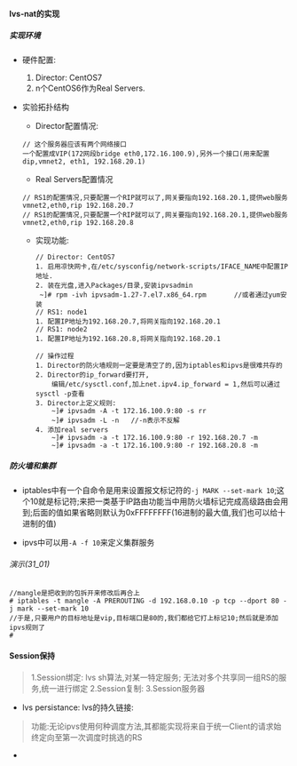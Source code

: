 #### lvs-nat的实现
##### 实现环境
- 硬件配置:
    1. Director: CentOS7
    2. n个CentOS6作为Real Servers.
- 实验拓扑结构

	- Director配置情况:

    ```
    // 这个服务器应该有两个网络接口
    一个配置成VIP(172网段bridge eth0,172.16.100.9),另外一个接口(用来配置dip,vmnet2, eth1, 192.168.20.1)
    ```

    - Real Servers配置情况

    ```
    // RS1的配置情况,只要配置一个RIP就可以了,网关要指向192.168.20.1,提供web服务
    vmnet2,eth0,rip 192.168.20.7
    // RS1的配置情况,只要配置一个RIP就可以了,网关要指向192.168.20.1,提供web服务
    vmnet2,eth0,rip 192.168.20.8
    ```

    - 实现功能:

      ```
      // Director: CentOS7
      1. 启用凉快网卡,在/etc/sysconfig/network-scripts/IFACE_NAME中配置IP地址.
      2. 装在光盘,进入Packages/目录,安装ipvsadmin
  	   ~]# rpm -ivh ipvsadm-1.27-7.el7.x86_64.rpm		//或者通过yum安装
      // RS1: node1
      1. 配置IP地址为192.168.20.7,将网关指向192.168.20.1
      // RS1: node2
      1. 配置IP地址为192.168.20.8,将网关指向192.168.20.1

      // 操作过程
      1. Director的防火墙规则一定要是清空了的,因为iptables和ipvs是很难共存的
      2. Director的ip_forward要打开,
          编辑/etc/sysctl.conf,加上net.ipv4.ip_forward = 1,然后可以通过sysctl -p查看
      3. Director上定义规则:
          ~]# ipvsadm -A -t 172.16.100.9:80 -s rr
          ~]# ipvsadm -L -n   //-n表示不反解
      4. 添加real servers
          ~]# ipvsadm -a -t 172.16.100.9:80 -r 192.168.20.7 -m
          ~]# ipvsadm -a -t 172.16.100.9:80 -r 192.168.20.8 -m
      ```
##### 防火墙和集群
  - iptables中有一个自命令是用来设置报文标记符的`-j MARK --set-mark 10`;这个10就是标记符;来把一类基于IP路由功能当中用防火墙标记完成高级路由会用到;后面的值如果省略则默认为0xFFFFFFFF(16进制的最大值,我们也可以给十进制的值)

  - ipvs中可以用`-A -f 10`来定义集群服务
###### 演示(31_01)
```
//mangle是把收到的包拆开来修改后再合上
# iptables -t mangle -A PREROUTING -d 192.168.0.10 -p tcp --dport 80 -j mark --set-mark 10
//于是,只要用户的目标地址是vip,目标端口是80的,我们都给它打上标记10;然后就是添加ipvs规则了
#
```
#### Session保持
> 1.Session绑定: lvs sh算法,对某一特定服务; 无法对多个共享同一组RS的服务,统一进行绑定
> 2.Session复制:
> 3.Session服务器

- lvs persistance: lvs的持久链接:
> 功能:无论ipvs使用何种调度方法,其都能实现将来自于统一Client的请求始终定向至第一次调度时挑选的RS
-
